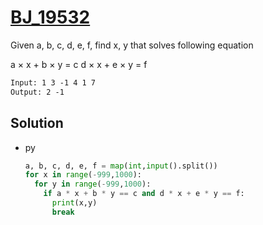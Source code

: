 # [BJ_19532](https://acmicpc.net/problem/19532)

Given a, b, c, d, e, f, find x, y that solves following equation

a × x + b × y = c
d × x + e × y = f

```txt
Input: 1 3 -1 4 1 7
Output: 2 -1
```

## Solution

* py

  ```py
  a, b, c, d, e, f = map(int,input().split())
  for x in range(-999,1000):
    for y in range(-999,1000):
      if a * x + b * y == c and d * x + e * y == f:
        print(x,y)
        break
  ```
